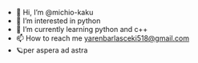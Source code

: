 - 👋 Hi, I’m @michio-kaku
- 👀 I’m interested in python 
- 🌱 I’m currently learning python and c++ 
- 📫 How to reach me yarenbarlasceki518@gmail.com
- 🪐per aspera ad astra 

<!---
michio-kaku/michio-kaku is a ✨ special ✨ repository because its `README.md` (this file) appears on your GitHub profile.
You can click the Preview link to take a look at your changes.
--->
